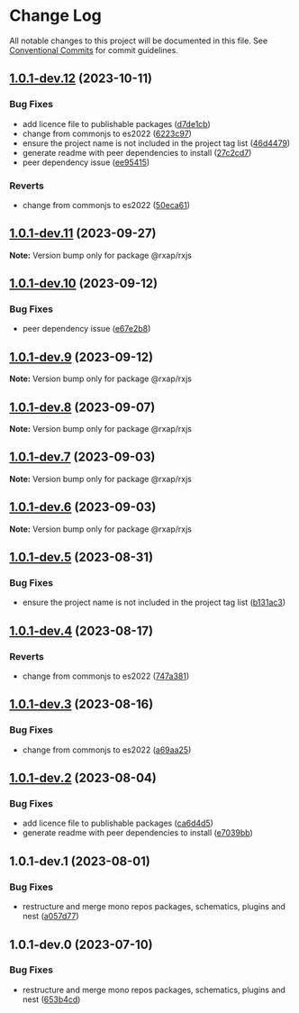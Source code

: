 # Change Log

All notable changes to this project will be documented in this file.
See [Conventional Commits](https://conventionalcommits.org) for commit guidelines.

## [1.0.1-dev.12](https://gitlab.com/rxap/packages/compare/@rxap/rxjs@1.0.1-dev.0...@rxap/rxjs@1.0.1-dev.12) (2023-10-11)

### Bug Fixes

- add licence file to publishable packages ([d7de1cb](https://gitlab.com/rxap/packages/commit/d7de1cb9db1bd1628f37084e3b0ffd1755aa75f6))
- change from commonjs to es2022 ([6223c97](https://gitlab.com/rxap/packages/commit/6223c978078cfa899ca69424b62d2a99cbb290a7))
- ensure the project name is not included in the project tag list ([46d4479](https://gitlab.com/rxap/packages/commit/46d44798258ea1b20df9d4408b9c0809f55027b2))
- generate readme with peer dependencies to install ([27c2cd7](https://gitlab.com/rxap/packages/commit/27c2cd7d98f0c8a499b8c30719f49d69e4970ae9))
- peer dependency issue ([ee95415](https://gitlab.com/rxap/packages/commit/ee95415370d9ef2396916d6c25061a0df791034a))

### Reverts

- change from commonjs to es2022 ([50eca61](https://gitlab.com/rxap/packages/commit/50eca61e9a89388d1cfeefb8b1029b302b6f307e))

## [1.0.1-dev.11](https://gitlab.com/rxap/packages/compare/@rxap/rxjs@1.0.1-dev.10...@rxap/rxjs@1.0.1-dev.11) (2023-09-27)

**Note:** Version bump only for package @rxap/rxjs

## [1.0.1-dev.10](https://gitlab.com/rxap/packages/compare/@rxap/rxjs@1.0.1-dev.9...@rxap/rxjs@1.0.1-dev.10) (2023-09-12)

### Bug Fixes

- peer dependency issue ([e67e2b8](https://gitlab.com/rxap/packages/commit/e67e2b8eb884b598536d16c2c544a9ad9be5b53e))

## [1.0.1-dev.9](https://gitlab.com/rxap/packages/compare/@rxap/rxjs@1.0.1-dev.8...@rxap/rxjs@1.0.1-dev.9) (2023-09-12)

**Note:** Version bump only for package @rxap/rxjs

## [1.0.1-dev.8](https://gitlab.com/rxap/packages/compare/@rxap/rxjs@1.0.1-dev.7...@rxap/rxjs@1.0.1-dev.8) (2023-09-07)

**Note:** Version bump only for package @rxap/rxjs

## [1.0.1-dev.7](https://gitlab.com/rxap/packages/compare/@rxap/rxjs@1.0.1-dev.6...@rxap/rxjs@1.0.1-dev.7) (2023-09-03)

**Note:** Version bump only for package @rxap/rxjs

## [1.0.1-dev.6](https://gitlab.com/rxap/packages/compare/@rxap/rxjs@1.0.1-dev.5...@rxap/rxjs@1.0.1-dev.6) (2023-09-03)

**Note:** Version bump only for package @rxap/rxjs

## [1.0.1-dev.5](https://gitlab.com/rxap/packages/compare/@rxap/rxjs@1.0.1-dev.4...@rxap/rxjs@1.0.1-dev.5) (2023-08-31)

### Bug Fixes

- ensure the project name is not included in the project tag list ([b131ac3](https://gitlab.com/rxap/packages/commit/b131ac3bd92b3b8799d62f15bbd30a1997d7c753))

## [1.0.1-dev.4](https://gitlab.com/rxap/packages/compare/@rxap/rxjs@1.0.1-dev.3...@rxap/rxjs@1.0.1-dev.4) (2023-08-17)

### Reverts

- change from commonjs to es2022 ([747a381](https://gitlab.com/rxap/packages/commit/747a381a090f0a276cf363da61bb19ed0c9cb5b7))

## [1.0.1-dev.3](https://gitlab.com/rxap/packages/compare/@rxap/rxjs@1.0.1-dev.2...@rxap/rxjs@1.0.1-dev.3) (2023-08-16)

### Bug Fixes

- change from commonjs to es2022 ([a69aa25](https://gitlab.com/rxap/packages/commit/a69aa25b9824b94613392b3ea42fba18e5eb1168))

## [1.0.1-dev.2](https://gitlab.com/rxap/packages/compare/@rxap/rxjs@1.0.1-dev.1...@rxap/rxjs@1.0.1-dev.2) (2023-08-04)

### Bug Fixes

- add licence file to publishable packages ([ca6d4d5](https://gitlab.com/rxap/packages/commit/ca6d4d509a743b89bad5ed7ae935d3007231705a))
- generate readme with peer dependencies to install ([e7039bb](https://gitlab.com/rxap/packages/commit/e7039bb5e86ffeadfe7cc92d5fc71d32f8efb4fb))

## 1.0.1-dev.1 (2023-08-01)

### Bug Fixes

- restructure and merge mono repos packages, schematics, plugins and nest ([a057d77](https://gitlab.com/rxap/packages/commit/a057d77ca2acf9426a03a497da8532f8a2fe2c86))

## 1.0.1-dev.0 (2023-07-10)

### Bug Fixes

- restructure and merge mono repos packages, schematics, plugins and nest ([653b4cd](https://gitlab.com/rxap/packages/commit/653b4cd39fc92d322df9b3959651fea0aa6079da))
